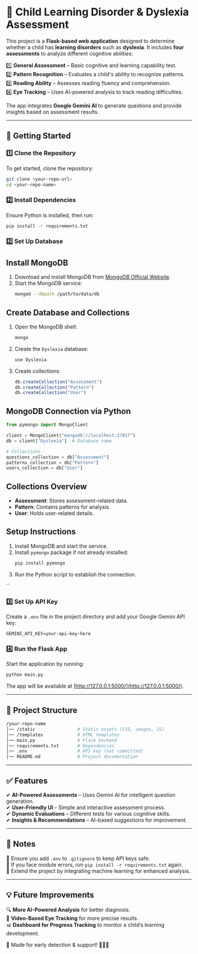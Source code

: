 # 🧠 Child Learning Disorder & Dyslexia Assessment  

This project is a **Flask-based web application** designed to determine whether a child has **learning disorders** such as **dyslexia**. It includes **four assessments** to analyze different cognitive abilities:  

1️⃣ **General Assessment** – Basic cognitive and learning capability test.  
2️⃣ **Pattern Recognition** – Evaluates a child's ability to recognize patterns.  
3️⃣ **Reading Ability** – Assesses reading fluency and comprehension.  
4️⃣ **Eye Tracking** – Uses AI-powered analysis to track reading difficulties.  

The app integrates **Google Gemini AI** to generate questions and provide insights based on assessment results.  

---

## 🚀 Getting Started  

### 1️⃣ Clone the Repository  
To get started, clone the repository:  
```bash
git clone <your-repo-url>
cd <your-repo-name>
```

### 2️⃣ Install Dependencies  
Ensure Python is installed, then run:  
```bash
pip install -r requirements.txt
```

### 2️⃣ Set Up Database

## Install MongoDB
1. Download and install MongoDB from [MongoDB Official Website](https://www.mongodb.com/try/download/community).
2. Start the MongoDB service:
   ```sh
   mongod --dbpath /path/to/data/db
   ```

## Create Database and Collections
1. Open the MongoDB shell:
   ```sh
   mongo
   ```
2. Create the `Dyslexia` database:
   ```js
   use Dyslexia
   ```
3. Create collections:
   ```js
   db.createCollection("Assessment")
   db.createCollection("Pattern")
   db.createCollection("User")
   ```

## MongoDB Connection via Python
```python
from pymongo import MongoClient

client = MongoClient("mongodb://localhost:27017")
db = client["Dyslexia"]  # Database name

# Collections
questions_collection = db["Assessment"]
patterns_collection = db["Pattern"]
users_collection = db["User"]
```

## Collections Overview
- **Assessment**: Stores assessment-related data.
- **Pattern**: Contains patterns for analysis.
- **User**: Holds user-related details.

## Setup Instructions
1. Install MongoDB and start the service.
2. Install `pymongo` package if not already installed:
   ```sh
   pip install pymongo
   ```
3. Run the Python script to establish the connection.

``

### 3️⃣ Set Up API Key  
Create a `.env` file in the project directory and add your Google Gemini API key:  
```env
GEMINI_API_KEY=your-api-key-here
```

### 4️⃣ Run the Flask App  
Start the application by running:  
```bash
python main.py
```
The app will be available at [http://127.0.0.1:5000/](http://127.0.0.1:5000/).

---

## 📂 Project Structure  
```bash
/your-repo-name
│── /static                # Static assets (CSS, images, JS)
│── /templates             # HTML templates
│── main.py                # Flask backend
│── requirements.txt       # Dependencies
│── .env                   # API key (not committed)
│── README.md              # Project documentation
```

---

## ✅ Features  
✔ **AI-Powered Assessments** – Uses Gemini AI for intelligent question generation.  
✔ **User-Friendly UI** – Simple and interactive assessment process.  
✔ **Dynamic Evaluations** – Different tests for various cognitive skills.  
✔ **Insights & Recommendations** – AI-based suggestions for improvement.  

---

## 📌 Notes  
🔹 Ensure you add `.env` to `.gitignore` to keep API keys safe.  
🔹 If you face module errors, run `pip install -r requirements.txt` again.  
🔹 Extend the project by integrating machine learning for enhanced analysis.  

---

## 💡 Future Improvements  
🔍 **More AI-Powered Analysis** for better diagnosis.  
🎥 **Video-Based Eye Tracking** for more precise results.  
📊 **Dashboard for Progress Tracking** to monitor a child’s learning development.  

💙 Made for early detection & support! 🧑‍🎓🚀

